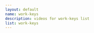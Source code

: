 ```yaml
--- 
layout: default
name: work-keys
description: videos for work-keys list
list: work-keys
---
```


<div class="player">
<div id="player"><!-- "https://www.youtube.com/watch?v={{site.data.lists[page.list][0]}}" --></div>
</div>

